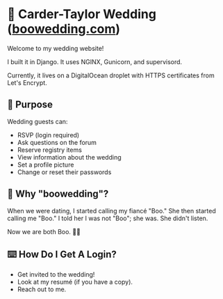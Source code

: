 # 💒 Carder-Taylor Wedding ([boowedding.com](https://boowedding.com)) 

Welcome to my wedding website! 

I built it in Django.  It uses NGINX, Gunicorn, and supervisord. 

Currently, it lives on a DigitalOcean droplet with HTTPS certificates from Let's Encrypt.

## 🤔 Purpose 

Wedding guests can:
* RSVP (login required)
* Ask questions on the forum 
* Reserve registry items
* View information about the wedding
* Set a profile picture
* Change or reset their passwords

## 👻 Why "boowedding"? 

When we were dating, I started calling my fiancé "Boo."  She then started calling me "Boo."  I told her I was not "Boo"; she was.   She didn't listen.  

Now we are both Boo. 👻👻

## ⌨️ How Do I Get A Login? 

* Get invited to the wedding!
* Look at my resumé (if you have a copy).
* Reach out to me.
